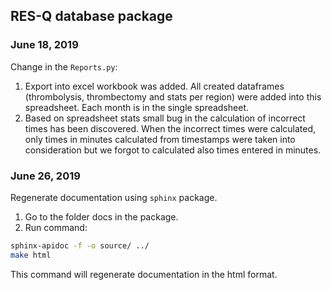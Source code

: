 ## RES-Q database package
### June 18, 2019
Change in the ``Reports.py``:
1. Export into excel workbook was added. All created dataframes (thrombolysis, thrombectomy and stats per region) were added into this spreadsheet. Each month is in the single spreadsheet. 
2. Based on spreadsheet stats small bug in the calculation of incorrect times has been discovered. When the incorrect times were calculated, only times in minutes calculated from timestamps were taken into consideration but we forgot to calculated also times entered in minutes. 

### June 26, 2019
Regenerate documentation using ``sphinx`` package. 
1. Go to the folder docs in the package. 
2. Run command:
```bash
sphinx-apidoc -f -o source/ ../
make html
```
This command will regenerate documentation in the html format. 


